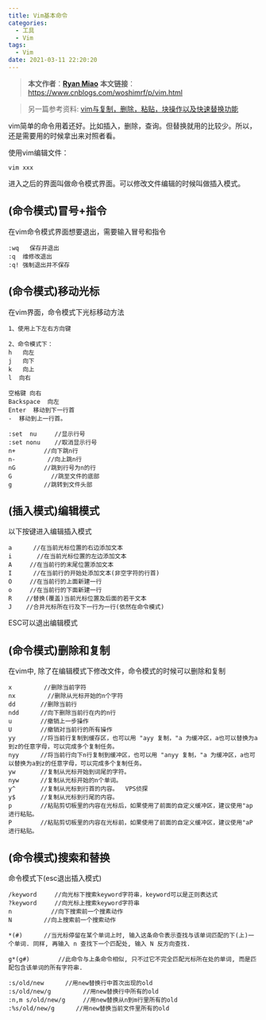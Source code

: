 ```yaml
---
title: Vim基本命令
categories:
  - 工具
  - Vim
tags:
  - Vim
date: 2021-03-11 22:20:20
---
```


> **本文作者**：**[Ryan Miao](https://www.cnblogs.com/woshimrf/p/vim.html)**
> **本文链接**：https://www.cnblogs.com/woshimrf/p/vim.html


> 另一篇参考资料: [vim与复制，删除，粘贴，块操作以及快速替换功能](https://blog.csdn.net/deng_sai/article/details/46313767)



vim简单的命令用着还好。比如插入，删除，查询。但替换就用的比较少。所以，还是需要用的时候拿出来对照者看。

使用vim编辑文件：

```
vim xxx
```

进入之后的界面叫做命令模式界面。可以修改文件编辑的时候叫做插入模式。

## (命令模式)冒号+指令

在vim命令模式界面想要退出，需要输入冒号和指令



```
:wq   保存并退出
:q  维修改退出
:q! 强制退出并不保存
```

## (命令模式)移动光标

在vim界面，命令模式下光标移动方法



```
1、使用上下左右方向键

2、命令模式下：
h   向左
j   向下 
k   向上
l  向右

空格键 向右
Backspace  向左
Enter  移动到下一行首
-  移动到上一行首。

:set  nu     //显示行号
:set nonu    //取消显示行号
n+        //向下跳n行
n-         //向上跳n行
nG        //跳到行号为n的行
G           //跳至文件的底部
g         //跳转到文件头部
```

## (插入模式)编辑模式

以下按键进入编辑插入模式



```text
a      //在当前光标位置的右边添加文本
i       //在当前光标位置的左边添加文本
A     //在当前行的末尾位置添加文本
I      //在当前行的开始处添加文本(非空字符的行首)
O     //在当前行的上面新建一行
o     //在当前行的下面新建一行
R    //替换(覆盖)当前光标位置及后面的若干文本
J    //合并光标所在行及下一行为一行(依然在命令模式)
```

ESC可以退出编辑模式

## (命令模式)删除和复制

在vim中, 除了在编辑模式下修改文件，命令模式的时候可以删除和复制



```text
x         //删除当前字符
nx         //删除从光标开始的n个字符
dd       //删除当前行
ndd      //向下删除当前行在内的n行
u        //撤销上一步操作
U        //撤销对当前行的所有操作
yy       //将当前行复制到缓存区，也可以用 "ayy 复制，"a 为缓冲区，a也可以替换为a到z的任意字母，可以完成多个复制任务。
nyy      //将当前行向下n行复制到缓冲区，也可以用 "anyy 复制，"a 为缓冲区，a也可以替换为a到z的任意字母，可以完成多个复制任务。
yw       //复制从光标开始到词尾的字符。
nyw      //复制从光标开始的n个单词。
y^       //复制从光标到行首的内容。  VPS侦探
y$       //复制从光标到行尾的内容。
p        //粘贴剪切板里的内容在光标后，如果使用了前面的自定义缓冲区，建议使用"ap 进行粘贴。
P        //粘贴剪切板里的内容在光标前，如果使用了前面的自定义缓冲区，建议使用"aP 进行粘贴。
```

## (命令模式)搜索和替换

命令模式下(esc退出插入模式)



```text
/keyword     //向光标下搜索keyword字符串，keyword可以是正则表达式
?keyword     //向光标上搜索keyword字符串
n           //向下搜索前一个搜素动作
N         //向上搜索前一个搜索动作

*(#)      //当光标停留在某个单词上时, 输入这条命令表示查找与该单词匹配的下(上)一个单词. 同样, 再输入 n 查找下一个匹配处, 输入 N 反方向查找.

g*(g#)        //此命令与上条命令相似, 只不过它不完全匹配光标所在处的单词, 而是匹配包含该单词的所有字符串.

:s/old/new      //用new替换行中首次出现的old
:s/old/new/g         //用new替换行中所有的old
:n,m s/old/new/g     //用new替换从n到m行里所有的old
:%s/old/new/g      //用new替换当前文件里所有的old
```
